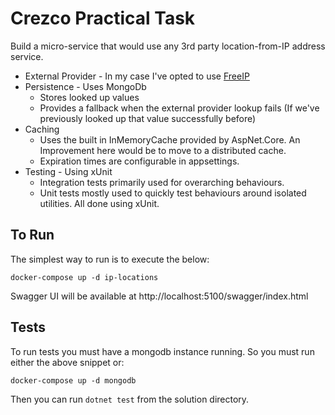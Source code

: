 # Crezco Practical Task
Build a micro-service that would use any 3rd party location-from-IP address service.

- External Provider - In my case I've opted to use [FreeIP](https://freeipapi.com/)
- Persistence - Uses MongoDb
    - Stores looked up values
    - Provides a fallback when the external provider lookup fails (If we've previously looked up that value successfully before)
- Caching
    - Uses the built in InMemoryCache provided by AspNet.Core. An Improvement here would be to move to a distributed cache.
    - Expiration times are configurable in appsettings.
- Testing - Using xUnit
    - Integration tests primarily used for overarching behaviours.
    - Unit tests mostly used to quickly test behaviours around isolated utilities. All done using xUnit.

## To Run
The simplest way to run is to execute the below:
```
docker-compose up -d ip-locations
```
Swagger UI will be available at http://localhost:5100/swagger/index.html

## Tests
To run tests you must have a mongodb instance running. So you must run either the above snippet or:
```
docker-compose up -d mongodb
```
Then you can run `dotnet test` from the solution directory.